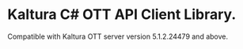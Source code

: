 # Kaltura C# OTT API Client Library.
Compatible with Kaltura OTT server version 5.1.2.24479 and above.
